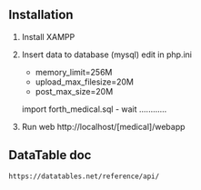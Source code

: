 ## Installation
1. Install XAMPP
2. Insert data to database (mysql)
	edit in php.ini
	- memory_limit=256M
	- upload_max_filesize=20M
	- post_max_size=20M

	import forth_medical.sql
		- wait ............

3. Run web http://localhost/[medical]/webapp


## DataTable doc
	https://datatables.net/reference/api/
